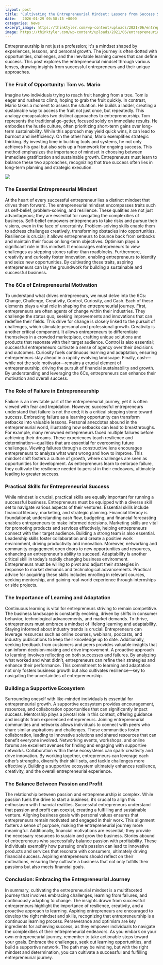 ```yaml
---
layout: post
title: "Cultivating the Entrepreneurial Mindset: Lessons from Success Stories"
date:   2026-01-29 09:58:15 +0000
categories: News
excerpt_image: https://thinktyler.com/wp-content/uploads/2021/06/entrepreneurial-mindset-2048x1307.jpeg
image: https://thinktyler.com/wp-content/uploads/2021/06/entrepreneurial-mindset-2048x1307.jpeg
---
```


Entrepreneurship is not just a profession; it's a mindset shaped by experiences, lessons, and personal growth. The journey is often dotted with opportunities, challenges, and the inevitable learning curves that can define success. This post explores the entrepreneurial mindset through various lenses, drawing insights from successful entrepreneurs and their unique approaches. 
### The Fruit of Opportunity: Tom vs. Mario
Imagine two individuals trying to reach fruit hanging from a tree. Tom is eager and rushes to climb, hoping to grab the fruit quickly. In contrast, Mario takes a moment to assess the situation. He builds a ladder, creating a sustainable way to access the fruit not just once, but repeatedly. This analogy encapsulates two distinct approaches to entrepreneurship.
Tom represents the traditional go-getter, focused solely on immediate results. He embodies the hustle culture, often prioritizing short-term gains over long-term sustainability. While this approach may yield quick wins, it can lead to burnout and inefficiency.
On the other hand, Mario exemplifies strategic thinking. By investing time in building tools and systems, he not only achieves his goal but also sets up a framework for ongoing success. This method emphasizes the importance of mindset in choosing between immediate gratification and sustainable growth. Entrepreneurs must learn to balance these two approaches, recognizing that true success often lies in long-term planning and strategic execution.

![](https://thinktyler.com/wp-content/uploads/2021/06/entrepreneurial-mindset-2048x1307.jpeg)
### The Essential Entrepreneurial Mindset
At the heart of every successful entrepreneur lies a distinct mindset that drives them forward. The entrepreneurial mindset encompasses traits such as self-belief, problem-solving, and resilience. These qualities are not just advantageous; they are essential for navigating the complexities of business.
Self-belief empowers entrepreneurs to take risks and pursue their visions, even in the face of uncertainty. Problem-solving skills enable them to address challenges creatively, transforming obstacles into opportunities. Resilience is crucial; it allows entrepreneurs to bounce back from setbacks and maintain their focus on long-term objectives.
Optimism plays a significant role in this mindset. It encourages entrepreneurs to view challenges as stepping stones rather than roadblocks. Furthermore, creativity and curiosity foster innovation, enabling entrepreneurs to identify and seize new opportunities. By cultivating these traits, aspiring entrepreneurs can lay the groundwork for building a sustainable and successful business.
### The 6Cs of Entrepreneurial Motivation
To understand what drives entrepreneurs, we must delve into the 6Cs: Change, Challenge, Creativity, Control, Curiosity, and Cash. Each of these elements plays a vital role in shaping the entrepreneurial journey.
First, entrepreneurs are often agents of change within their industries. They challenge the status quo, seeking improvements and innovations that can redefine their fields. This drive for change is closely linked to the pursuit of challenges, which stimulate personal and professional growth.
Creativity is another critical component. It allows entrepreneurs to differentiate themselves in a crowded marketplace, crafting unique solutions and products that resonate with their target audience. Control is also essential; successful entrepreneurs cultivate a sense of agency over their decisions and outcomes.
Curiosity fuels continuous learning and adaptation, ensuring entrepreneurs stay ahead in a rapidly evolving landscape. Finally, cash—while not the sole motivator—remains a crucial element of entrepreneurship, driving the pursuit of financial sustainability and growth. By understanding and leveraging the 6Cs, entrepreneurs can enhance their motivation and overall success.
### The Role of Failure in Entrepreneurship
Failure is an inevitable part of the entrepreneurial journey, yet it is often viewed with fear and trepidation. However, successful entrepreneurs understand that failure is not the end; it is a critical stepping stone toward success. Embracing failure as a learning opportunity can transform setbacks into valuable lessons.
Personal anecdotes abound in the entrepreneurial world, illustrating how setbacks can lead to breakthroughs. For example, many renowned entrepreneurs faced multiple failures before achieving their dreams. These experiences teach resilience and determination—qualities that are essential for overcoming future challenges.
Viewing failures through a constructive lens encourages entrepreneurs to analyze what went wrong and how to improve. This mindset shift fosters a culture of growth, where challenges are seen as opportunities for development. As entrepreneurs learn to embrace failure, they cultivate the resilience needed to persist in their endeavors, ultimately leading to greater success.
### Practical Skills for Entrepreneurial Success
While mindset is crucial, practical skills are equally important for running a successful business. Entrepreneurs must be equipped with a diverse skill set to navigate various aspects of their ventures. Essential skills include financial literacy, marketing, and strategic planning.
Financial literacy is foundational; understanding cash flow, budgeting, and financial forecasting enables entrepreneurs to make informed decisions. Marketing skills are vital for promoting products and services effectively, helping entrepreneurs connect with their target audience.
Building a strong team is also essential. Leadership skills foster collaboration and create a positive work environment, driving productivity and innovation. Moreover, networking and community engagement open doors to new opportunities and resources, enhancing an entrepreneur's ability to succeed.
Adaptability is another critical skill in today’s rapidly changing business environment. Entrepreneurs must be willing to pivot and adjust their strategies in response to market demands and technological advancements. Practical advice for acquiring these skills includes enrolling in relevant courses, seeking mentorship, and gaining real-world experience through internships or side projects.
### The Importance of Learning and Adaptation
Continuous learning is vital for entrepreneurs striving to remain competitive. The business landscape is constantly evolving, driven by shifts in consumer behavior, technological advancements, and market demands. To thrive, entrepreneurs must embrace a mindset of lifelong learning and adaptability.
Staying informed about industry trends is crucial. Entrepreneurs can leverage resources such as online courses, webinars, podcasts, and industry publications to keep their knowledge up to date. Additionally, seeking feedback from customers and peers provides valuable insights that can inform decision-making and drive improvement.
A proactive approach to learning involves reflecting on both successes and failures. By analyzing what worked and what didn’t, entrepreneurs can refine their strategies and enhance their performance. This commitment to learning and adaptation not only fosters business growth but also cultivates resilience—key to navigating the uncertainties of entrepreneurship.
### Building a Supportive Ecosystem
Surrounding oneself with like-minded individuals is essential for entrepreneurial growth. A supportive ecosystem provides encouragement, resources, and collaboration opportunities that can significantly impact success. Mentorship plays a pivotal role in this context, offering guidance and insights from experienced entrepreneurs.
Joining entrepreneurial communities and networks allows individuals to connect with peers who share similar aspirations and challenges. These communities foster collaboration, leading to innovative solutions and shared resources that can benefit everyone involved. Networking events, workshops, and online forums are excellent avenues for finding and engaging with supportive networks.
Collaboration within these ecosystems can spark creativity and drive innovation. By working together, entrepreneurs can leverage each other’s strengths, diversify their skill sets, and tackle challenges more effectively. Building a supportive ecosystem ultimately enhances resilience, creativity, and the overall entrepreneurial experience.
### The Balance Between Passion and Profit
The relationship between passion and entrepreneurship is complex. While passion fuels the drive to start a business, it’s crucial to align this enthusiasm with financial realities. Successful entrepreneurs understand that passion and profit can coexist, creating a fulfilling and sustainable venture.
Aligning business goals with personal values ensures that entrepreneurs remain motivated and engaged in their work. This alignment fosters a sense of purpose, making the entrepreneurial journey more meaningful. Additionally, financial motivations are essential; they provide the necessary resources to sustain and grow the business.
Stories abound of entrepreneurs who successfully balance passion with profitability. These individuals exemplify how pursuing one’s passion can lead to innovative products and services that resonate with consumers, ultimately driving financial success. Aspiring entrepreneurs should reflect on their motivations, ensuring they cultivate a business that not only fulfills their passions but also meets financial goals.
### Conclusion: Embracing the Entrepreneurial Journey
In summary, cultivating the entrepreneurial mindset is a multifaceted journey that involves embracing challenges, learning from failures, and continuously adapting to change. The insights drawn from successful entrepreneurs highlight the importance of resilience, creativity, and a proactive approach to learning.
Aspiring entrepreneurs are encouraged to develop the right mindset and skills, recognizing that entrepreneurship is a continuous learning process. Perseverance and optimism are key ingredients for achieving success, as they empower individuals to navigate the complexities of their entrepreneurial endeavors.
As you embark on your own entrepreneurial journey, remember to take actionable steps toward your goals. Embrace the challenges, seek out learning opportunities, and build a supportive network. The path may be winding, but with the right mindset and determination, you can cultivate a successful and fulfilling entrepreneurial journey.